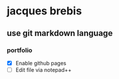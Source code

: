 # jacques brebis 
## use git markdown language 
### portfolio 
- [x] Enable github pages
- [ ] Edit file via notepad++ 
